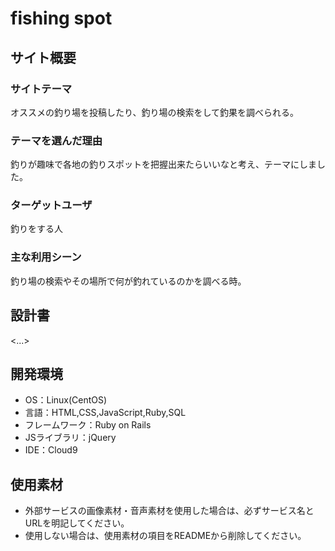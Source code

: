 # fishing spot

## サイト概要
### サイトテーマ
オススメの釣り場を投稿したり、釣り場の検索をして釣果を調べられる。

### テーマを選んだ理由
釣りが趣味で各地の釣りスポットを把握出来たらいいなと考え、テーマにしました。

### ターゲットユーザ
釣りをする人

### 主な利用シーン
釣り場の検索やその場所で何が釣れているのかを調べる時。

## 設計書
<...>

## 開発環境
- OS：Linux(CentOS)
- 言語：HTML,CSS,JavaScript,Ruby,SQL
- フレームワーク：Ruby on Rails
- JSライブラリ：jQuery
- IDE：Cloud9

## 使用素材
- 外部サービスの画像素材・音声素材を使用した場合は、必ずサービス名とURLを明記してください。
- 使用しない場合は、使用素材の項目をREADMEから削除してください。
